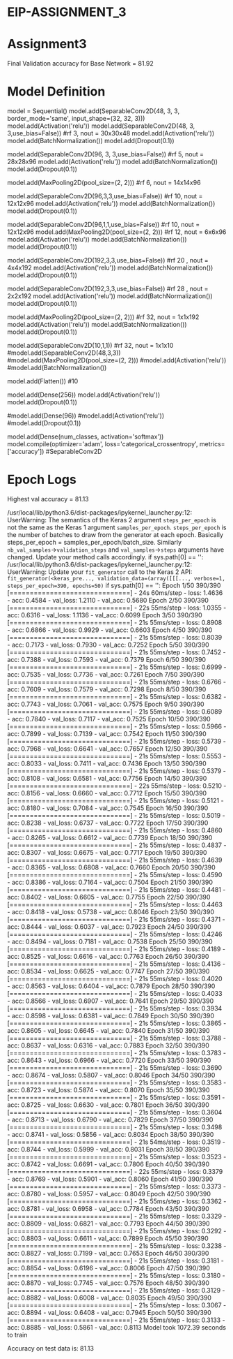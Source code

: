 # EIP-ASSIGNMENT_3

# Assignment3



Final Validation accuracy for Base Network = 81.92


# Model Definition
model = Sequential()
model.add(SeparableConv2D(48, 3, 3, border_mode='same', input_shape=(32, 32, 3)))
model.add(Activation('relu'))
model.add(SeparableConv2D(48, 3, 3,use_bias=False)) #rf 3, nout = 30x30x48
model.add(Activation('relu'))
model.add(BatchNormalization())
model.add(Dropout(0.1))

model.add(SeparableConv2D(96, 3, 3,use_bias=False)) #rf 5, nout = 28x28x96
model.add(Activation('relu'))
model.add(BatchNormalization())
model.add(Dropout(0.1))

model.add(MaxPooling2D(pool_size=(2, 2))) #rf 6, nout = 14x14x96

model.add(SeparableConv2D(96,3,3,use_bias=False))  #rf 10, nout = 12x12x96
model.add(Activation('relu'))
model.add(BatchNormalization())
model.add(Dropout(0.1))

model.add(SeparableConv2D(96,1,1,use_bias=False)) #rf 10, nout = 12x12x96
model.add(MaxPooling2D(pool_size=(2, 2))) #rf 12, nout = 6x6x96
model.add(Activation('relu'))
model.add(BatchNormalization())
model.add(Dropout(0.1))


model.add(SeparableConv2D(192,3,3,use_bias=False)) #rf 20 , nout = 4x4x192
model.add(Activation('relu'))
model.add(BatchNormalization())
model.add(Dropout(0.1))

model.add(SeparableConv2D(192,3,3,use_bias=False)) #rf 28 , nout = 2x2x192
model.add(Activation('relu'))
model.add(BatchNormalization())
model.add(Dropout(0.1))

model.add(MaxPooling2D(pool_size=(2, 2))) #rf 32, nout = 1x1x192
model.add(Activation('relu'))
model.add(BatchNormalization())
model.add(Dropout(0.1))

model.add(SeparableConv2D(10,1,1)) #rf 32, nout = 1x1x10
#model.add(SeparableConv2D(48,3,3)) 
#model.add(MaxPooling2D(pool_size=(2, 2)))
#model.add(Activation('relu'))
#model.add(BatchNormalization())

model.add(Flatten()) #10

model.add(Dense(256))
model.add(Activation('relu'))
model.add(Dropout(0.1))

#model.add(Dense(96))
#model.add(Activation('relu'))
#model.add(Dropout(0.1))

model.add(Dense(num_classes, activation='softmax'))
model.compile(optimizer='adam', loss='categorical_crossentropy', metrics=['accuracy'])
#SeparableConv2D


# Epoch Logs


Highest val accuracy = 81.13

/usr/local/lib/python3.6/dist-packages/ipykernel_launcher.py:12: UserWarning: The semantics of the Keras 2 argument `steps_per_epoch` is not the same as the Keras 1 argument `samples_per_epoch`. `steps_per_epoch` is the number of batches to draw from the generator at each epoch. Basically steps_per_epoch = samples_per_epoch/batch_size. Similarly `nb_val_samples`->`validation_steps` and `val_samples`->`steps` arguments have changed. Update your method calls accordingly.
  if sys.path[0] == '':
/usr/local/lib/python3.6/dist-packages/ipykernel_launcher.py:12: UserWarning: Update your `fit_generator` call to the Keras 2 API: `fit_generator(<keras_pre..., validation_data=(array([[[..., verbose=1, steps_per_epoch=390, epochs=50)`
  if sys.path[0] == '':
Epoch 1/50
390/390 [==============================] - 24s 60ms/step - loss: 1.4636 - acc: 0.4584 - val_loss: 1.2110 - val_acc: 0.5680
Epoch 2/50
390/390 [==============================] - 22s 55ms/step - loss: 1.0355 - acc: 0.6316 - val_loss: 1.1136 - val_acc: 0.6099
Epoch 3/50
390/390 [==============================] - 21s 55ms/step - loss: 0.8908 - acc: 0.6866 - val_loss: 0.9929 - val_acc: 0.6603
Epoch 4/50
390/390 [==============================] - 21s 55ms/step - loss: 0.8039 - acc: 0.7173 - val_loss: 0.7930 - val_acc: 0.7252
Epoch 5/50
390/390 [==============================] - 21s 55ms/step - loss: 0.7452 - acc: 0.7388 - val_loss: 0.7593 - val_acc: 0.7379
Epoch 6/50
390/390 [==============================] - 21s 55ms/step - loss: 0.6999 - acc: 0.7535 - val_loss: 0.7736 - val_acc: 0.7261
Epoch 7/50
390/390 [==============================] - 21s 55ms/step - loss: 0.6766 - acc: 0.7609 - val_loss: 0.7579 - val_acc: 0.7298
Epoch 8/50
390/390 [==============================] - 21s 55ms/step - loss: 0.6382 - acc: 0.7743 - val_loss: 0.7061 - val_acc: 0.7575
Epoch 9/50
390/390 [==============================] - 21s 55ms/step - loss: 0.6089 - acc: 0.7840 - val_loss: 0.7117 - val_acc: 0.7525
Epoch 10/50
390/390 [==============================] - 21s 55ms/step - loss: 0.5966 - acc: 0.7899 - val_loss: 0.7139 - val_acc: 0.7542
Epoch 11/50
390/390 [==============================] - 21s 55ms/step - loss: 0.5739 - acc: 0.7968 - val_loss: 0.6641 - val_acc: 0.7657
Epoch 12/50
390/390 [==============================] - 21s 55ms/step - loss: 0.5553 - acc: 0.8033 - val_loss: 0.7411 - val_acc: 0.7436
Epoch 13/50
390/390 [==============================] - 21s 55ms/step - loss: 0.5379 - acc: 0.8108 - val_loss: 0.6581 - val_acc: 0.7756
Epoch 14/50
390/390 [==============================] - 22s 55ms/step - loss: 0.5210 - acc: 0.8156 - val_loss: 0.6660 - val_acc: 0.7712
Epoch 15/50
390/390 [==============================] - 21s 55ms/step - loss: 0.5121 - acc: 0.8180 - val_loss: 0.7084 - val_acc: 0.7545
Epoch 16/50
390/390 [==============================] - 21s 55ms/step - loss: 0.5019 - acc: 0.8238 - val_loss: 0.6737 - val_acc: 0.7722
Epoch 17/50
390/390 [==============================] - 21s 55ms/step - loss: 0.4860 - acc: 0.8265 - val_loss: 0.6612 - val_acc: 0.7739
Epoch 18/50
390/390 [==============================] - 21s 55ms/step - loss: 0.4837 - acc: 0.8307 - val_loss: 0.6675 - val_acc: 0.7717
Epoch 19/50
390/390 [==============================] - 21s 55ms/step - loss: 0.4639 - acc: 0.8365 - val_loss: 0.6808 - val_acc: 0.7660
Epoch 20/50
390/390 [==============================] - 21s 55ms/step - loss: 0.4590 - acc: 0.8386 - val_loss: 0.7164 - val_acc: 0.7504
Epoch 21/50
390/390 [==============================] - 21s 55ms/step - loss: 0.4481 - acc: 0.8402 - val_loss: 0.6605 - val_acc: 0.7755
Epoch 22/50
390/390 [==============================] - 21s 55ms/step - loss: 0.4463 - acc: 0.8418 - val_loss: 0.5738 - val_acc: 0.8046
Epoch 23/50
390/390 [==============================] - 21s 55ms/step - loss: 0.4371 - acc: 0.8444 - val_loss: 0.6037 - val_acc: 0.7923
Epoch 24/50
390/390 [==============================] - 21s 55ms/step - loss: 0.4246 - acc: 0.8494 - val_loss: 0.7181 - val_acc: 0.7538
Epoch 25/50
390/390 [==============================] - 21s 55ms/step - loss: 0.4189 - acc: 0.8525 - val_loss: 0.6616 - val_acc: 0.7763
Epoch 26/50
390/390 [==============================] - 21s 55ms/step - loss: 0.4136 - acc: 0.8534 - val_loss: 0.6625 - val_acc: 0.7747
Epoch 27/50
390/390 [==============================] - 21s 55ms/step - loss: 0.4020 - acc: 0.8563 - val_loss: 0.6404 - val_acc: 0.7879
Epoch 28/50
390/390 [==============================] - 21s 55ms/step - loss: 0.4033 - acc: 0.8566 - val_loss: 0.6907 - val_acc: 0.7641
Epoch 29/50
390/390 [==============================] - 21s 55ms/step - loss: 0.3934 - acc: 0.8598 - val_loss: 0.6381 - val_acc: 0.7849
Epoch 30/50
390/390 [==============================] - 21s 55ms/step - loss: 0.3865 - acc: 0.8605 - val_loss: 0.6645 - val_acc: 0.7840
Epoch 31/50
390/390 [==============================] - 21s 55ms/step - loss: 0.3788 - acc: 0.8637 - val_loss: 0.6316 - val_acc: 0.7883
Epoch 32/50
390/390 [==============================] - 21s 55ms/step - loss: 0.3783 - acc: 0.8643 - val_loss: 0.6966 - val_acc: 0.7720
Epoch 33/50
390/390 [==============================] - 21s 55ms/step - loss: 0.3690 - acc: 0.8674 - val_loss: 0.5807 - val_acc: 0.8046
Epoch 34/50
390/390 [==============================] - 21s 55ms/step - loss: 0.3583 - acc: 0.8723 - val_loss: 0.5874 - val_acc: 0.8070
Epoch 35/50
390/390 [==============================] - 21s 55ms/step - loss: 0.3591 - acc: 0.8725 - val_loss: 0.6630 - val_acc: 0.7801
Epoch 36/50
390/390 [==============================] - 21s 55ms/step - loss: 0.3604 - acc: 0.8713 - val_loss: 0.6790 - val_acc: 0.7829
Epoch 37/50
390/390 [==============================] - 21s 55ms/step - loss: 0.3498 - acc: 0.8741 - val_loss: 0.5856 - val_acc: 0.8034
Epoch 38/50
390/390 [==============================] - 21s 54ms/step - loss: 0.3519 - acc: 0.8744 - val_loss: 0.5999 - val_acc: 0.8031
Epoch 39/50
390/390 [==============================] - 21s 55ms/step - loss: 0.3523 - acc: 0.8742 - val_loss: 0.6691 - val_acc: 0.7806
Epoch 40/50
390/390 [==============================] - 22s 55ms/step - loss: 0.3379 - acc: 0.8769 - val_loss: 0.5901 - val_acc: 0.8060
Epoch 41/50
390/390 [==============================] - 21s 55ms/step - loss: 0.3373 - acc: 0.8780 - val_loss: 0.5957 - val_acc: 0.8049
Epoch 42/50
390/390 [==============================] - 21s 55ms/step - loss: 0.3362 - acc: 0.8781 - val_loss: 0.6958 - val_acc: 0.7784
Epoch 43/50
390/390 [==============================] - 21s 55ms/step - loss: 0.3329 - acc: 0.8809 - val_loss: 0.6821 - val_acc: 0.7793
Epoch 44/50
390/390 [==============================] - 21s 55ms/step - loss: 0.3292 - acc: 0.8803 - val_loss: 0.6611 - val_acc: 0.7899
Epoch 45/50
390/390 [==============================] - 21s 55ms/step - loss: 0.3238 - acc: 0.8827 - val_loss: 0.7199 - val_acc: 0.7653
Epoch 46/50
390/390 [==============================] - 21s 55ms/step - loss: 0.3181 - acc: 0.8854 - val_loss: 0.6196 - val_acc: 0.8006
Epoch 47/50
390/390 [==============================] - 21s 55ms/step - loss: 0.3180 - acc: 0.8870 - val_loss: 0.7745 - val_acc: 0.7576
Epoch 48/50
390/390 [==============================] - 21s 55ms/step - loss: 0.3129 - acc: 0.8882 - val_loss: 0.6008 - val_acc: 0.8035
Epoch 49/50
390/390 [==============================] - 21s 55ms/step - loss: 0.3067 - acc: 0.8894 - val_loss: 0.6408 - val_acc: 0.7945
Epoch 50/50
390/390 [==============================] - 21s 55ms/step - loss: 0.3133 - acc: 0.8885 - val_loss: 0.5861 - val_acc: 0.8113
Model took 1072.39 seconds to train

Accuracy on test data is: 81.13
